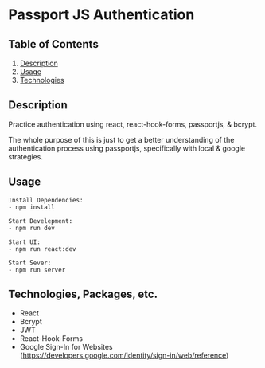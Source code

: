 # Passport JS Authentication

## Table of Contents

1. [Description](#Description)
2. [Usage](#Usage)
3. [Technologies](#Technologies)


## Description

Practice authentication using react, react-hook-forms, passportjs, & bcrypt.

The whole purpose of this is just to get a better understanding of the authentication process using passportjs, specifically with local & google strategies.


## Usage
```
Install Dependencies:
- npm install

Start Develepment:
- npm run dev

Start UI:
- npm run react:dev

Start Sever:
- npm run server
```

## Technologies, Packages, etc.

- React
- Bcrypt
- JWT
- React-Hook-Forms
- Google Sign-In for Websites (https://developers.google.com/identity/sign-in/web/reference)